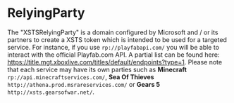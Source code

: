 # RelyingParty

The "XSTSRelyingParty" is a domain configured by Microsoft and / or its partners to create a XSTS token which is intended to be used for a targeted service. For instance, if you use `rp://playfabapi.com/` you will be able to interact with the official Playfab.com API. A partial list can be found here: https://title.mgt.xboxlive.com/titles/default/endpoints?type=1. Please note that each service may have its own parties such as **Minecraft** `rp://api.minecraftservices.com/`, **Sea Of Thieves** `http://athena.prod.msrareservices.com/` or **Gears 5** `http://xsts.gearsofwar.net/`.
